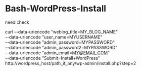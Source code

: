 # Bash-WordPress-Install

need check

curl --data-urlencode "weblog_title=MY_BLOG_NAME" \
     --data-urlencode "user_name=MYUSERNAME" \
     --data-urlencode "admin_password=MYPASSWORD" \
     --data-urlencode "admin_password2=MYPASSWORD" \
     --data-urlencode "admin_email=MY@EMAIL.COM" \
     --data-urlencode "Submit=Install+WordPress" \
     http://wordpress_host/path_if_any/wp-admin/install.php?step=2
